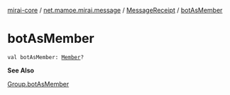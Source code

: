 [mirai-core](../../index.md) / [net.mamoe.mirai.message](../index.md) / [MessageReceipt](index.md) / [botAsMember](./bot-as-member.md)

# botAsMember

`val botAsMember: `[`Member`](../../net.mamoe.mirai.contact/-member/index.md)`?`

**See Also**

[Group.botAsMember](../../net.mamoe.mirai.contact/-group/bot-as-member.md)

